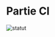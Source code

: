 # Partie CI

![statut](https://github.com/magloiredaniel/cicd-projet1-github-action/actions/workflows/main.yml/badge.svg)
